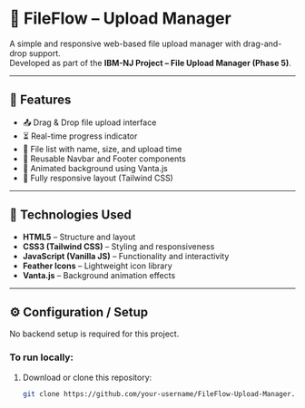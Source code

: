 # 📂 FileFlow – Upload Manager

A simple and responsive web-based file upload manager with drag-and-drop support.  
Developed as part of the **IBM-NJ Project – File Upload Manager (Phase 5)**.

---

## 🚀 Features

- 📤 Drag & Drop file upload interface  
- ⏳ Real-time progress indicator  
- 📁 File list with name, size, and upload time  
- 🧩 Reusable Navbar and Footer components  
- 🎨 Animated background using Vanta.js  
- 📱 Fully responsive layout (Tailwind CSS)

---

## 🧰 Technologies Used

- **HTML5** – Structure and layout  
- **CSS3 (Tailwind CSS)** – Styling and responsiveness  
- **JavaScript (Vanilla JS)** – Functionality and interactivity  
- **Feather Icons** – Lightweight icon library  
- **Vanta.js** – Background animation effects  

---

## ⚙️ Configuration / Setup

No backend setup is required for this project.

### To run locally:
1. Download or clone this repository:
   ```bash
   git clone https://github.com/your-username/FileFlow-Upload-Manager.git
